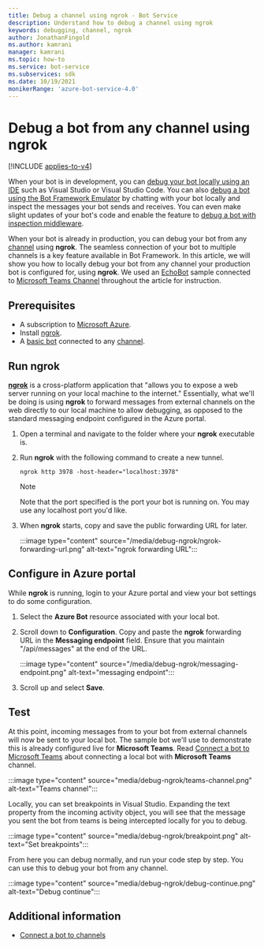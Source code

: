 ```yaml
---
title: Debug a channel using ngrok - Bot Service
description: Understand how to debug a channel using ngrok
keywords: debugging, channel, ngrok
author: JonathanFingold
ms.author: kamrani
manager: kamrani
ms.topic: how-to
ms.service: bot-service
ms.subservices: sdk
ms.date: 10/19/2021
monikerRange: 'azure-bot-service-4.0'
---
```


# Debug a bot from any channel using ngrok

[!INCLUDE [applies-to-v4](includes/applies-to-v4-current.md)]

When your bot is in development, you can [debug your bot locally using an IDE](bot-service-debug-bot.md) such as Visual Studio or Visual Studio Code. You can also [debug a bot using the Bot Framework Emulator](bot-service-debug-emulator.md) by chatting with your bot locally and inspect the messages your bot sends and receives. You can even make slight updates of your bot's code and enable the feature to [debug a bot with inspection middleware](bot-service-debug-inspection-middleware.md).

When your bot is already in production, you can debug your bot from any [channel](bot-service-manage-channels.md) using **ngrok**. The seamless connection of your bot to multiple channels is a key feature available in Bot Framework. In this article, we will show you how to locally debug your bot from any channel your production bot is configured for, using **ngrok**. We used an [EchoBot](https://github.com/microsoft/BotBuilder-Samples/tree/main/samples/csharp_dotnetcore/02.echo-bot) sample connected to [Microsoft Teams Channel](channel-connect-teams.md) throughout the article for instruction.

<!-- the Bot Framework Emulator uses an instance of the [Web Chat control](https://github.com/Microsoft/BotFramework-WebChat), which is only used in DirectLine, or embedded into web sites using a standard or custom configuration. Popular third party channels such as Slack, Facebook Messenger, Kik, etc. all implement their own chat channel user interfaces. In this article, we'll discuss how you can locally debug your bot from any channel your production bot is configured for, using [ngrok](https://ngrok.com/docs). -->

## Prerequisites

* A subscription to [Microsoft Azure](https://azure.microsoft.com/).
* Install [ngrok](https://ngrok.com/).
* A [basic bot](https://github.com/microsoft/BotBuilder-Samples/tree/main/samples/csharp_dotnetcore/02.echo-bot) connected to any [channel](bot-service-manage-channels.md).

## Run ngrok

[**ngrok**](https://ngrok.com/docs) is a cross-platform application that "allows you to expose a web server running on your local machine to the internet." Essentially, what we'll be doing is using **ngrok** to forward messages from external channels on the web directly to our local machine to allow debugging, as opposed to the standard messaging endpoint configured in the Azure portal.

1. Open a terminal and navigate to the folder where your **ngrok** executable is.

1. Run **ngrok** with the following command to create a new tunnel.

    ```console
    ngrok http 3978 -host-header="localhost:3978"
    ```

    > [!NOTE]
    > Note that the port specified is the port your bot is running on. You may use any localhost port you'd like.

1. When **ngrok** starts, copy and save the public forwarding URL for later.

    :::image type="content" source="/media/debug-ngrok/ngrok-forwarding-url.png" alt-text="ngrok forwarding URL":::

## Configure in Azure portal

While **ngrok** is running, login to your Azure portal and view your bot settings to do some configuration.

1. Select the **Azure Bot** resource associated with your local bot.

1. Scroll down to **Configuration**. Copy and paste the **ngrok** forwarding URL in the **Messaging endpoint** field. Ensure that you maintain "/api/messages" at the end of the URL.

    :::image type="content" source="/media/debug-ngrok/messaging-endpoint.png" alt-text="messaging endpoint":::

1. Scroll up and select **Save**.

## Test

At this point, incoming messages from to your bot from external channels will now be sent to your local bot. The sample bot we'll use to demonstrate this is already configured live for **Microsoft Teams**. Read [Connect a bot to Microsoft Teams](channel-connect-teams.md) about connecting a local bot with **Microsoft Teams** channel.

:::image type="content" source="media/debug-ngrok/teams-channel.png" alt-text="Teams channel":::

Locally, you can set breakpoints in Visual Studio. Expanding the text property from the incoming activity object, you will see that the message you sent the bot from teams is being intercepted locally for you to debug.

:::image type="content" source="media/debug-ngrok/breakpoint.png" alt-text="Set breakpoints":::

From here you can debug normally, and run your code step by step. You can use this to debug your bot from any channel.

:::image type="content" source="media/debug-ngrok/debug-continue.png" alt-text="Debug continue":::

## Additional information

* [Connect a bot to channels](bot-service-manage-channels.md)
